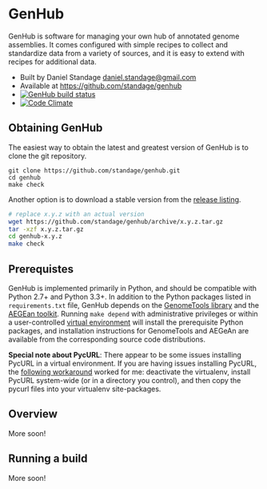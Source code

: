 GenHub
======

GenHub is software for managing your own hub of annotated genome assemblies. It
comes configured with simple recipes to collect and standardize data from a
variety of sources, and it is easy to extend with recipes for additional data.

* Built by Daniel Standage <daniel.standage@gmail.com>
* Available at https://github.com/standage/genhub
* [![GenHub build status](https://api.travis-ci.org/standage/genhub.svg?branch=master)](https://travis-ci.org/standage/genhub)
* [![Code Climate](https://codeclimate.com/github/standage/genhub/badges/gpa.svg)](https://codeclimate.com/github/standage/genhub)

## Obtaining GenHub

The easiest way to obtain the latest and greatest version of GenHub is to clone
the git repository.

```
git clone https://github.com/standage/genhub.git
cd genhub
make check
```

Another option is to download a stable version from the [release listing][rel].

```bash
# replace x.y.z with an actual version
wget https://github.com/standage/genhub/archive/x.y.z.tar.gz
tar -xzf x.y.z.tar.gz
cd genhub-x.y.z
make check
```

[rel]: https://github.com/standage/genhub/releases

## Prerequistes

GenHub is implemented primarily in Python, and should be compatible with Python
2.7+ and Python 3.3+. In addition to the Python packages listed in
`requirements.txt` file, GenHub depends on the [GenomeTools library][gt] and
the [AEGEan toolkit][agn]. Running `make depend` with administrative privileges
or within a user-controlled [virtual environment][venv] will install the
prerequisite Python packages, and installation instructions for GenomeTools and
AEGeAn are available from the corresponding source code distributions.

**Special note about PycURL**: There appear to be some issues installing PycURL
in a virtual environment. If you are having issues installing PycURL, the
[following workaround][curl] worked for me: deactivate the virtualenv, install
PycURL system-wide (or in a directory you control), and then copy the pycurl
files into your virtualenv site-packages.

[gt]: http://genometools.org
[agn]: http://standage.github.io/AEGeAn
[venv]: http://docs.python-guide.org/en/latest/dev/virtualenvs/
[curl]: http://eon01.com/blog/hacking-pycurl-installation-problem-within-virtualenv/

## Overview

More soon!

## Running a build

More soon!
